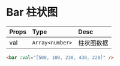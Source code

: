 # Bar 柱状图


|Props|Type|Desc|
|:---|:---|:---|
|val|`Array<number>`|柱状图数据|


``` html
<bar :val="[500, 100, 230, 430, 220]" />
```